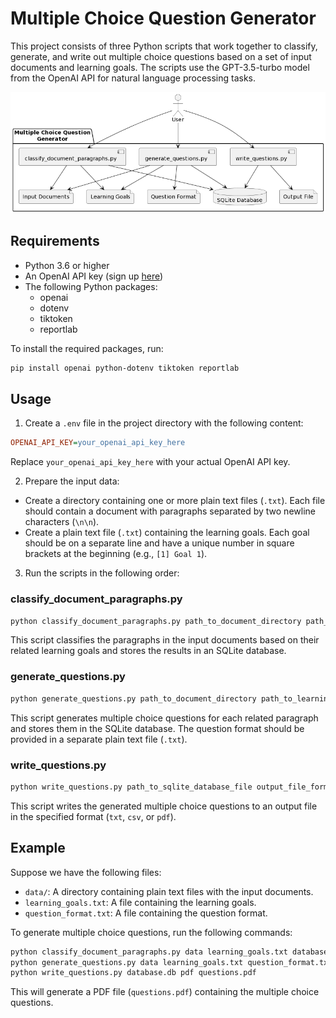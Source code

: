 # Multiple Choice Question Generator

This project consists of three Python scripts that work together to classify, generate, and write out multiple choice questions based on a set of input documents and learning goals. The scripts use the GPT-3.5-turbo model from the OpenAI API for natural language processing tasks.

![Overview Diagram](https://github.com/lmlearning/LLMMultiChoiceCreator/blob/main/mcqgen.png)


## Requirements

* Python 3.6 or higher
* An OpenAI API key (sign up [here](https://beta.openai.com/signup/))
* The following Python packages:
  * openai
  * dotenv
  * tiktoken
  * reportlab

To install the required packages, run:

```bash
pip install openai python-dotenv tiktoken reportlab
```

## Usage

1. Create a `.env` file in the project directory with the following content:

```ini
OPENAI_API_KEY=your_openai_api_key_here
```

Replace `your_openai_api_key_here` with your actual OpenAI API key.

2. Prepare the input data:

* Create a directory containing one or more plain text files (`.txt`). Each file should contain a document with paragraphs separated by two newline characters (`\n\n`).
* Create a plain text file (`.txt`) containing the learning goals. Each goal should be on a separate line and have a unique number in square brackets at the beginning (e.g., `[1] Goal 1`).

3. Run the scripts in the following order:

### classify_document_paragraphs.py

```bash
python classify_document_paragraphs.py path_to_document_directory path_to_learning_goals_file path_to_sqlite_database_file
```

This script classifies the paragraphs in the input documents based on their related learning goals and stores the results in an SQLite database.

### generate_questions.py

```bash
python generate_questions.py path_to_document_directory path_to_learning_goals_file path_to_question_format_file path_to_sqlite_database_file
```

This script generates multiple choice questions for each related paragraph and stores them in the SQLite database. The question format should be provided in a separate plain text file (`.txt`).

### write_questions.py

```bash
python write_questions.py path_to_sqlite_database_file output_file_format path_to_output_file
```

This script writes the generated multiple choice questions to an output file in the specified format (`txt`, `csv`, or `pdf`).

## Example

Suppose we have the following files:

* `data/`: A directory containing plain text files with the input documents.
* `learning_goals.txt`: A file containing the learning goals.
* `question_format.txt`: A file containing the question format.

To generate multiple choice questions, run the following commands:

```bash
python classify_document_paragraphs.py data learning_goals.txt database.db
python generate_questions.py data learning_goals.txt question_format.txt database.db
python write_questions.py database.db pdf questions.pdf
```

This will generate a PDF file (`questions.pdf`) containing the multiple choice questions.
